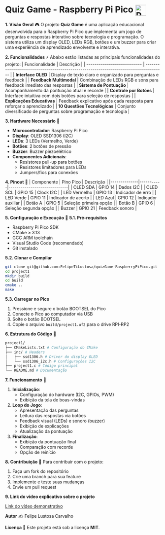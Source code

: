 # Quiz Game - Raspberry Pi Pico <img src="https://skillicons.dev/icons?i=raspberrypi,c,git" alt="Raspberry Pi, C & Git Icons" style="vertical-align: middle; height: 35px;"/>

**1. Visão Geral** 🎮
O projeto **Quiz Game** é uma aplicação educacional desenvolvida para o Raspberry Pi Pico que implementa um jogo de perguntas e respostas interativo sobre tecnologia e programação. O sistema utiliza um display OLED, LEDs RGB, botões e um buzzer para criar uma experiência de aprendizado envolvente e interativa.

**2. Funcionalidades** ⚡
Abaixo estão listadas as principais funcionalidades do projeto:
| Funcionalidade | Descrição |
| ---------------------------- | --------------------------------------------------------------------------------------- |
| **Interface OLED** | Display de texto claro e organizado para perguntas e feedback |
| **Feedback Multimodal** | Combinação de LEDs RGB e sons para feedback imediato das respostas |
| **Sistema de Pontuação** | Acompanhamento da pontuação atual e recorde |
| **Controle por Botões** | Interface intuitiva com dois botões para seleção de respostas |
| **Explicações Educativas** | Feedback explicativo após cada resposta para reforçar o aprendizado |
| **10 Questões Tecnológicas** | Conjunto diversificado de perguntas sobre programação e tecnologia |

**3. Hardware Necessário** 🔧
* **Microcontrolador**: Raspberry Pi Pico
* **Display**: OLED SSD1306 (I2C)
* **LEDs**: 3 LEDs (Vermelho, Verde)
* **Botões**: 2 botões de pressão
* **Buzzer**: Buzzer piezoelétrico
* **Componentes Adicionais**:
   * Resistores pull-up para botões
   * Resistores limitadores para LEDs
   * Jumpers/fios para conexões

**4. Pinout** 📌
| Componente | Pino Pico | Descrição |
|--------------|-----------|------------------------------|
| OLED SDA | GPIO 14 | Dados I2C |
| OLED SCL | GPIO 15 | Clock I2C |
| LED Vermelho | GPIO 13 | Indicador de erro |
| LED Verde | GPIO 11 | Indicador de acerto |
| LED Azul | GPIO 12 | Indicador auxiliar |
| Botão A | GPIO 5 | Seleção primeira opção |
| Botão B | GPIO 6 | Seleção segunda opção |
| Buzzer | GPIO 21 | Feedback sonoro |

**5. Configuração e Execução** 🚀
**5.1. Pré-requisitos**
* Raspberry Pi Pico SDK
* CMake ≥ 3.13
* GCC ARM toolchain
* Visual Studio Code (recomendado)
* Git instalado

**5.2. Clonar e Compilar**
```bash
git clone git@github.com:FelipeTiLustosa/quizGame-RaspberryPiPico.git
cd project1
mkdir build
cd build
cmake ..
make
```

**5.3. Carregar no Pico**
1. Pressione e segure o botão BOOTSEL do Pico
2. Conecte o Pico ao computador via USB
3. Solte o botão BOOTSEL
4. Copie o arquivo `build/project1.uf2` para o drive RPI-RP2

**6. Estrutura do Código** 📁
```bash
project1/
├── CMakeLists.txt # Configuração do CMake
├── inc/ # Headers
│   ├── ssd1306.h # Driver do display OLED
│   └── ssd1306_i2c.h # Configurações I2C
├── project1.c # Código principal
└── README.md # Documentação
```

**7. Funcionamento** 🔄
1. **Inicialização**:
   * Configuração do hardware (I2C, GPIOs, PWM)
   * Exibição da tela de boas-vindas
2. **Loop do Jogo**:
   * Apresentação das perguntas
   * Leitura das respostas via botões
   * Feedback visual (LEDs) e sonoro (buzzer)
   * Exibição de explicações
   * Atualização da pontuação
3. **Finalização**:
   * Exibição da pontuação final
   * Comparação com recorde
   * Opção de reinício

**8. Contribuição** 🤝
Para contribuir com o projeto:
1. Faça um fork do repositório
2. Crie uma branch para sua feature
3. Implemente e teste suas mudanças
4. Envie um pull request

**9. Link do vídeo explicativo sobre o projeto**

[Link do vídeo demonstrativo](https://youtu.be/a6SSw6kvukw?si=uR3zhW79hlxwzJBE)

**Autor** ✍️
Felipe Lustosa Carvalho

**Licença** 📄
Este projeto está sob a licença **MIT**.
